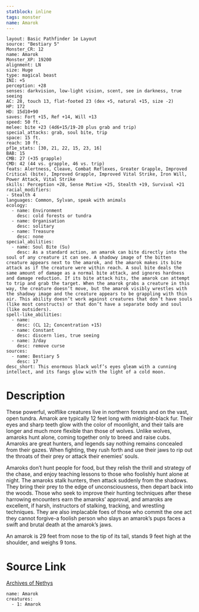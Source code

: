 ```yaml
---
statblock: inline
tags: monster
name: Amarok
---
```

```statblock
layout: Basic Pathfinder 1e Layout
source: "Bestiary 5"
Monster_CR: 12
name: Amarok
Monster_XP: 19200
alignment: LN
size: Huge
type: magical beast
INI: +5
perception: +28
senses: darkvision, low-light vision, scent, see in darkness, true seeing
AC: 28, touch 13, flat-footed 23 (dex +5, natural +15, size -2)
HP: 172
HD: 15d10+90
saves: Fort +15, Ref +14, Will +13
speed: 50 ft.
melee: bite +23 (4d6+15/19-20 plus grab and trip)
special_attacks: grab, soul bite, trip
space: 15 ft.
reach: 10 ft.
pf1e_stats: [30, 21, 22, 15, 23, 16]
BAB: 15
CMB: 27 (+35 grapple)
CMD: 42 (44 vs. grapple, 46 vs. trip)
feats: Alertness, Cleave, Combat Reflexes, Greater Grapple, Improved Critical (bite), Improved Grapple, Improved Vital Strike, Iron Will, Power Attack, Vital Strike
skills: Perception +28, Sense Motive +25, Stealth +19, Survival +21
racial_modifiers:
- Stealth 4
languages: Common, Sylvan, speak with animals
ecology:
  - name: Environment
    desc: cold forests or tundra
  - name: Organisation
    desc: solitary
  - name: Treasure
    desc: none
special_abilities:
  - name: Soul Bite (Su)
    desc: As a standard action, an amarok can bite directly into the soul of any creature it can see. A shadowy image of the bitten creature appears next to the amarok, and the amarok makes its bite attack as if the creature were within reach. A soul bite deals the same amount of damage as a normal bite attack, and ignores hardness and damage reduction. If its bite attack hits, the amarok can attempt to trip and grab the target. When the amarok grabs a creature in this way, the creature doesn’t move, but the amarok visibly wrestles with the shadowy image and the creature appears to be grappling with thin air. This ability doesn’t work against creatures that don’t have souls (like most constructs) or that don’t have a separate body and soul (like outsiders).
spell-like_abilities:
  - name:
    desc: (CL 12; Concentration +15)
  - name: Constant
    desc: discern lies, true seeing
  - name: 3/day
    desc: remove curse
sources:
  - name: Bestiary 5
    desc: 17
desc_short: This enormous black wolf’s eyes gleam with a cunning intellect, and its fangs glow with the light of a cold moon.
```
# Description
These powerful, wolflike creatures live in northern forests and on the vast, open tundra. Amarok are typically 12 feet long with midnight-black fur. Their eyes and sharp teeth glow with the color of moonlight, and their tails are longer and much more flexible than those of wolves. Unlike wolves, amaroks hunt alone, coming together only to breed and raise cubs. Amaroks are great hunters, and legends say nothing remains concealed from their gazes. When fighting, they rush forth and use their jaws to rip out the throats of their prey or attack their enemies’ souls.

Amaroks don’t hunt people for food, but they relish the thrill and strategy of the chase, and enjoy teaching lessons to those who foolishly hunt alone at night. The amaroks stalk hunters, then attack suddenly from the shadows. They bring their prey to the edge of unconsciousness, then depart back into the woods. Those who seek to improve their hunting techniques after these harrowing encounters earn the amaroks’ approval, and amaroks are excellent, if harsh, instructors of stalking, tracking, and wrestling techniques. They are also implacable foes of those who commit the one act they cannot forgive-a foolish person who slays an amarok’s pups faces a swift and brutal death at the amarok’s jaws.

An amarok is 29 feet from nose to the tip of its tail, stands 9 feet high at the shoulder, and weighs 9 tons.
# Source Link
[Archives of Nethys](https://aonprd.com/MonsterDisplay.aspx?ItemName=Amarok)
```encounter-table
name: Amarok
creatures:
  - 1: Amarok
```
